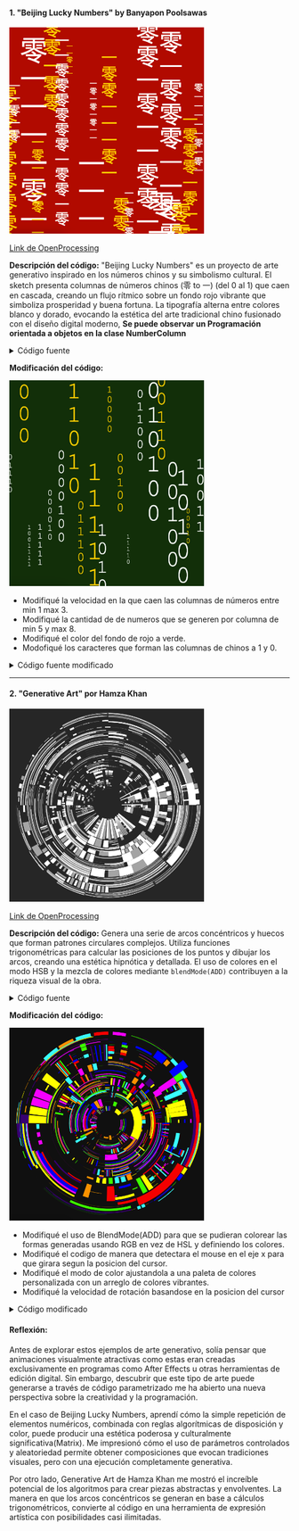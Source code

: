 #### 1. "Beijing Lucky Numbers" by Banyapon Poolsawas

<img src="https://raw.githubusercontent.com/jfUPB/interactivos2-DanielZafiro/refs/heads/main/src/assets/pictures/Screen%20Shot%202025-02-04%20at%2010.40.31%20AM.png" width="350">

[Link de OpenProcessing](https://openprocessing.org/sketch/2456871)

**Descripción del código:** "Beijing Lucky Numbers" es un proyecto de arte generativo inspirado en los números chinos y su simbolismo cultural. El sketch presenta columnas de números chinos (零 to 一) (del 0 al 1) que caen en cascada, creando un flujo rítmico sobre un fondo rojo vibrante que simboliza prosperidad y buena fortuna. La tipografía alterna entre colores blanco y dorado, evocando la estética del arte tradicional chino fusionado con el diseño digital moderno, **Se puede observar un Programación orientada a objetos en la clase NumberColumn**

<details>
  <summary> Código fuente </summary>
  
  ```js
  let columns = [];
let numColumns = 20;
let minFontSize = 15;
let maxFontSize = 90;

function setup() {
  createCanvas(windowWidth, windowHeight);
  textFont('Courier New');
  for (let i = 0; i < numColumns; i++) {
    let fontSize = random(minFontSize, maxFontSize);
    columns.push(new NumberColumn(i * (width / numColumns), fontSize, random() < 0.5 ? '#fff' : '#ffd700'));
  }
}

function draw() {
  background('#3A533A'); // Red background
  for (let col of columns) {
    col.update();
    col.display();
  }
}

class NumberColumn {
  constructor(x, fontSize, color) {
    this.x = x;
    this.y = random(-200, 0);
    this.speed = random(2, 5);
    this.fontSize = fontSize;
    this.color = color;
    this.numbers = [];
    this.maxLength = floor(random(5, 15));
    for (let i = 0; i < this.maxLength; i++) {
      this.numbers.push(this.randomChineseNumber());
    }
  }

  update() {
    this.y += this.speed;
    if (this.y > height) {
      this.y = random(-200, 0);
      this.numbers = [];
      this.maxLength = floor(random(5, 15));
      for (let i = 0; i < this.maxLength; i++) {
        this.numbers.push(this.randomChineseNumber());
      }
    }
  }

  display() {
    fill(this.color);
    for (let i = 0; i < this.numbers.length; i++) {
      textSize(this.fontSize);
      text(this.numbers[i], this.x, this.y + i * this.fontSize);
    }
  }

  randomChineseNumber() {
    const chineseNumbers = ['0', '1']; // Chinese numbers for 0 and 1
    return chineseNumbers[floor(random(0, chineseNumbers.length))];
  }
}

function windowResized() {
  resizeCanvas(windowWidth, windowHeight);
}

  ```
</details>

**Modificación del código:** 


<img src="https://raw.githubusercontent.com/jfUPB/interactivos2-DanielZafiro/main/src/assets/pictures/Screen%20Shot%202025-02-04%20at%2010.39.26%20AM.png" width="350">


-  Modifiqué la velocidad en la que caen las columnas de números entre min 1 max 3.
-  Modifiqué la cantidad de de numeros que se generen por columna de min 5 y max 8.
-  Modifiqué el color del fondo de rojo a verde.
-  Modofiqué los caracteres que forman las columnas de chinos a 1 y 0.


<details>
  <summary> Código fuente modificado</summary>
  
  ```js
  let columns = [];
let numColumns = 20;
let minFontSize = 15;
let maxFontSize = 90;

function setup() {
  createCanvas(windowWidth, windowHeight);
  textFont('Courier New');
  for (let i = 0; i < numColumns; i++) {
    let fontSize = random(minFontSize, maxFontSize);
    columns.push(new NumberColumn(i * (width / numColumns), fontSize, random() < 0.5 ? '#fff' : '#ffd700'));
  }
}

function draw() {
  background('#113C0C'); // Red background // Modificación de color de fondo
  for (let col of columns) {
    col.update();
    col.display();
  }
}

class NumberColumn {
  constructor(x, fontSize, color) {
    this.x = x;
    this.y = random(-200, 0);
    this.speed = random(1, 3); // Modificación de velocidad
    this.fontSize = fontSize;
    this.color = color;
    this.numbers = [];
    this.maxLength = floor(random(5, 8));
    for (let i = 0; i < this.maxLength; i++) {
      this.numbers.push(this.randomChineseNumber());
    }
  }

  update() {
    this.y += this.speed;
    if (this.y > height) {
      this.y = random(-200, 0);
      this.numbers = [];
      this.maxLength = floor(random(5, 8)); // Modificación de cantidad de numeros
      for (let i = 0; i < this.maxLength; i++) {
        this.numbers.push(this.randomChineseNumber());
      }
    }
  }

  display() {
    fill(this.color);
    for (let i = 0; i < this.numbers.length; i++) {
      textSize(this.fontSize);
      text(this.numbers[i], this.x, this.y + i * this.fontSize);
    }
  }

  randomChineseNumber() {
    const chineseNumbers = ['0', '1']; // Chinese numbers for 0 and 1 // Modificación de caracteres
    return chineseNumbers[floor(random(0, chineseNumbers.length))];
  }
}

function windowResized() {
  resizeCanvas(windowWidth, windowHeight);
}

  ```
</details>

---

#### 2. "Generative Art" por Hamza Khan

<img src="https://raw.githubusercontent.com/jfUPB/interactivos2-DanielZafiro/main/src/assets/pictures/Screen%20Shot%202025-02-04%20at%2011.10.58%20AM.png" width="350">

[Link de OpenProcessing](https://openprocessing.org/sketch/1917943)

**Descripción del código:** Genera una serie de arcos concéntricos y huecos que forman patrones circulares complejos. Utiliza funciones trigonométricas para calcular las posiciones de los puntos y dibujar los arcos, creando una estética hipnótica y detallada. El uso de colores en el modo HSB y la mezcla de colores mediante `blendMode(ADD)` contribuyen a la riqueza visual de la obra.

<details>
  <summary>Código fuente</summary>
  
  ```js
  let global_n = 0;

function setup() {
	createCanvas(800, 800);
	colorMode(HSB, 360, 100, 100, 100);
	angleMode(DEGREES);
}

function draw() {
	blendMode(BLEND);
	background(0, 0, 20);
	randomSeed(0);
	blendMode(ADD);
	// randomSeed(random(10000));
	// drawingContext.shadowColor = color(0, 0, 0, 15);
	// drawingContext.shadowBlur = width / 30;
	// drawingContext.shadowOffsetX = width / 30 / 2;
	// drawingContext.shadowOffsetY = width / 30 / 2;
	consecutiveHollowedOutArc(
		width / 2,
		height / 2,
		50,
		300,
		0,
		360
	);
	// noLoop();
}

function consecutiveHollowedOutArc(
	center_x,
	center_y,
	r_min,
	r_max,
	start_angle,
	end_angle
) {
	push();
	translate(center_x, center_y);
	let angle = start_angle;
	let angle_step;
	let mode = random() > 0.5;
	let r = r_max;
	let r_step = 10;
	while (r > r_min) {
		if (mode == false) {
			r_step = int(random(3, 10)) * 3;
		} else {
			r_step = int(random(3, 10)) * 10;
		}
		angle = start_angle;
		while (angle < end_angle) {
			if (mode == true) {
				angle_step = int(random(random()) * 4 + 1) * 5;
			} else {
				angle_step = int(random(1, 5)) * 15;
			}
			if (random() > 0.95) mode = !mode;
			if (angle + angle_step > end_angle) angle_step = end_angle - angle;
			// arc(0, 0, r_max, r_max, angle, angle + angle_step,PIE);
			hollowedOutArc(
				0,
				0,
				r,
				max(r / 4, r - r_step),
				angle,
				angle + angle_step,
				true,
				1
			);
			angle += angle_step;
		}
		r -= r_step;
	}

	pop();
}

function hollowedOutArc(
	x,
	y,
	maxD,
	minD,
	startAngle,
	endAngle,
	bool,
	angleStep = 1
) {
	let dir = random() > 0.5 ? -1 : 1;
	push();
	translate(x, y);
	global_n++ % 2 == 0 ? stroke(0, 0, 50) : stroke(0, 0, 100);
	noFill();
	if (bool) {
		if (global_n++ % 2 == 0) {
			let angle = min(startAngle, endAngle);
			let angle_plus =
				(max(endAngle, startAngle) - min(endAngle, startAngle)) /
				int(random([1, 3, 5, 7, 9, 11, 13]));
			while (angle < endAngle) {
				hollowedOutArc(0, 0, maxD, minD, angle, angle + angle_plus, false, 1);
				angle += angle_plus;
			}
		} else {
			let d = minD;
			let d_plus = (maxD - minD) / int(random([1, 3, 5, 7, 9, 11, 13]));
			while (d < maxD) {
				hollowedOutArc(0, 0, d, d + d_plus, startAngle, endAngle, false, 1);
				d += d_plus;
			}
		}
	} else {
		let t =
			(1 + ((maxD + startAngle / 360 + (dir * frameCount) / 100) % 1)) % 1;
		t = easeInOutCirc(t);
		let sw = max(maxD, minD) - min(maxD, minD);
		strokeCap(SQUARE);
		strokeWeight((1 - t) * sw);
		let d = minD + sw / 2;
		let ld = (2 * d * PI * (endAngle - startAngle)) / 360;
		drawingContext.setLineDash([ld]);
		drawingContext.lineDashOffset = ld * t * 2;
		beginShape();
		for (let a = startAngle; a <= endAngle; a += angleStep) {
			vertex(cos(a) * d, sin(a) * d);
		}
		endShape();
	}
	pop();
}

function easeInOutCirc(x) {
	return x < 0.5 ?
		(1 - Math.sqrt(1 - Math.pow(2 * x, 2))) / 2 :
		(Math.sqrt(1 - Math.pow(-2 * x + 2, 2)) + 1) / 2;
}

function easeInOutElastic(x) {
	const c5 = (2 * Math.PI) / 4.5;

	return x === 0 ?
		0 :
		x === 1 ?
		1 :
		x < 0.5 ?
		-(Math.pow(2, 20 * x - 10) * Math.sin((20 * x - 11.125) * c5)) / 2 :
		(Math.pow(2, -20 * x + 10) * Math.sin((20 * x - 11.125) * c5)) / 2 + 1;
}
  ```

</details>


**Modificación del código:** 


<img src="https://raw.githubusercontent.com/jfUPB/interactivos2-DanielZafiro/main/src/assets/pictures/Screen%20Shot%202025-02-04%20at%201.03.11%20PM.png" width="350">


-  Modifiqué el uso de BlendMode(ADD) para que se pudieran colorear las formas generadas usando RGB en vez de HSL y definiendo los colores. 
-  Modifiqué el codigo de manera que detectara el mouse en el eje x para que girara segun la posicion del cursor.
-  Modifiqué el modo de color ajustandola a una paleta de colores personalizada con un arreglo de colores vibrantes.
-  Modifiqué la velocidad de rotación basandose en la posicion del cursor
  
<details>
  <summary>Código modificado</summary>
  
  ```js
  let global_n = 0;
let rotationSpeed = 0; // Variable para controlar la velocidad de rotación
let colors = []; // Arreglo para almacenar la paleta de colores

function setup() {
  createCanvas(800, 800);
  // Definir una paleta de colores vibrantes
  colors = [
    color(255, 0, 0),    // Rojo
    color(0, 255, 0),    // Verde
    color(0, 0, 255),    // Azul
    color(255, 255, 0),  // Amarillo
    color(0, 255, 255),  // Cian
    color(255, 0, 255),  // Magenta
    color(255, 165, 0),  // Naranja
    color(75, 0, 130)    // Índigo
  ];
  angleMode(DEGREES);
}

function draw() {
  background(20);
  randomSeed(0);

  // Calcular la velocidad de rotación basada en la posición del mouse
  rotationSpeed = map(mouseX, 0, width, -0.5, 0.5);

  // Aplicar rotación al lienzo
  translate(width / 2, height / 2);
  rotate(frameCount * rotationSpeed);
  translate(-width / 2, -height / 2);

  consecutiveHollowedOutArc(width / 2, height / 2, 50, 300, 0, 360);
}

function consecutiveHollowedOutArc(center_x, center_y, r_min, r_max, start_angle, end_angle) {
  push();
  translate(center_x, center_y);
  let angle = start_angle;
  let angle_step;
  let mode = random() > 0.5;
  let r = r_max;
  let r_step = 10;
  while (r > r_min) {
    if (mode == false) {
      r_step = int(random(3, 10)) * 3;
    } else {
      r_step = int(random(3, 10)) * 10;
    }
    angle = start_angle;
    while (angle < end_angle) {
      if (mode == true) {
        angle_step = int(random(random()) * 4 + 1) * 5;
      } else {
        angle_step = int(random(1, 5)) * 15;
      }
      if (random() > 0.95) mode = !mode;
      if (angle + angle_step > end_angle) angle_step = end_angle - angle;
      hollowedOutArc(0, 0, r, max(r / 4, r - r_step), angle, angle + angle_step, true, 1);
      angle += angle_step;
    }
    r -= r_step;
  }
  pop();
}

function hollowedOutArc(x, y, maxD, minD, startAngle, endAngle, bool, angleStep = 1) {
  let dir = random() > 0.5 ? -1 : 1;
  push();
  translate(x, y);
  // Asignar un color aleatorio de la paleta
  stroke(random(colors));
  noFill();
  if (bool) {
    if (global_n++ % 2 == 0) {
      let angle = min(startAngle, endAngle);
      let angle_plus = (max(endAngle, startAngle) - min(endAngle, startAngle)) / int(random([1, 3, 5, 7, 9, 11, 13]));
      while (angle < endAngle) {
        hollowedOutArc(0, 0, maxD, minD, angle, angle + angle_plus, false, 1);
        angle += angle_plus;
      }
    } else {
      let d = minD;
      let d_plus = (maxD - minD) / int(random([1, 3, 5, 7, 9, 11, 13]));
      while (d < maxD) {
        hollowedOutArc(0, 0, d, d + d_plus, startAngle, endAngle, false, 1);
        d += d_plus;
      }
    }
  } else {
    let t = (1 + ((maxD + startAngle / 360 + (dir * frameCount) / 100) % 1)) % 1;
    t = easeInOutCirc(t);
    let sw = max(maxD, minD) - min(maxD, minD);
    strokeCap(SQUARE);
    strokeWeight((1 - t) * sw);
    let d = minD + sw / 2;
    let ld = (2 * d * PI * (endAngle - startAngle)) / 360;
    drawingContext.setLineDash([ld]);
    drawingContext.lineDashOffset = ld * t * 2;
    beginShape();
    for (let a = startAngle; a <= endAngle; a += angleStep) {
      vertex(cos(a) * d, sin(a) * d);
    }
    endShape();
  }
  pop();
}

function easeInOutCirc(x) {
  return x < 0.5 ? (1 - Math.sqrt(1 - Math.pow(2 * x, 2))) / 2 : (Math.sqrt(1 - Math.pow(-2 * x + 2, 2)) + 1) / 2;
}

  ```

</details>

#### Reflexión:

Antes de explorar estos ejemplos de arte generativo, solía pensar que animaciones visualmente atractivas como estas eran creadas exclusivamente en programas como After Effects u otras herramientas de edición digital. Sin embargo, descubrir que este tipo de arte puede generarse a través de código parametrizado me ha abierto una nueva perspectiva sobre la creatividad y la programación.

En el caso de Beijing Lucky Numbers, aprendí cómo la simple repetición de elementos numéricos, combinada con reglas algorítmicas de disposición y color, puede producir una estética poderosa y culturalmente significativa(Matrix). Me impresionó cómo el uso de parámetros controlados y aleatoriedad permite obtener composiciones que evocan tradiciones visuales, pero con una ejecución completamente generativa. 

Por otro lado, Generative Art de Hamza Khan me mostró el increíble potencial de los algoritmos para crear piezas abstractas y envolventes. La manera en que los arcos concéntricos se generan en base a cálculos trigonométricos, convierte al código en una herramienta de expresión artística con posibilidades casi ilimitadas.


